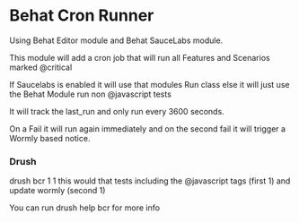 # Behat Cron Runner

Using Behat Editor module and Behat SauceLabs module.

This module will add a cron job that will run all 
Features and Scenarios marked @critical

If Saucelabs is enabled it will use that modules Run class
else it will just use the Behat Module run non @javascript tests

It will track the last_run and only run every 3600 seconds.

On a Fail it will run again immediately and on the second fail it will 
trigger a Wormly based notice.

### Drush

drush bcr 1 1
this would that tests including the @javascript tags (first 1)
and update wormly (second 1)


You can run
drush help bcr
for more info